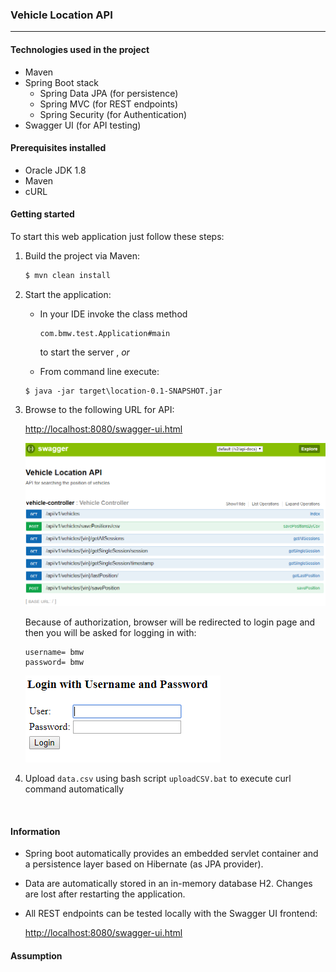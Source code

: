 ### Vehicle Location API

------

#### Technologies used in the project

* Maven
* Spring Boot stack
    * Spring Data JPA (for persistence)
    * Spring MVC (for REST endpoints)
    * Spring Security (for Authentication)
* Swagger UI (for API testing)

#### Prerequisites installed

* Oracle JDK 1.8
* Maven
* cURL

#### Getting started

To start this web application just follow these steps:

1. Build the project via Maven:

    ```bash
    $ mvn clean install
    ```

2. Start the application:
    * In your IDE invoke the class method 

      ```
      com.bmw.test.Application#main
      ```

      to start the server , *or*

    * From command line execute:

    ```
    $ java -jar target\location-0.1-SNAPSHOT.jar
    ```

3. Browse to the following URL for API:

    [http://localhost:8080/swagger-ui.html](http://localhost:8080/swagger-ui.html)

    ![swaggerui](src\main\resources\screenshots\swaggerui.PNG)

    Because of authorization, browser will be redirected to login page and then you will be asked for logging in with:

    ```
    username= bmw
    password= bmw
    ```

    ![](src\main\resources\screenshots\login.PNG)

4. Upload `data.csv` using bash script `uploadCSV.bat` to execute curl command automatically

    ​

#### Information

* Spring boot automatically provides an embedded servlet container and a persistence layer based on Hibernate (as JPA provider).

* Data are automatically stored in an in-memory database H2. Changes are lost after restarting the application.

* All REST endpoints can be tested locally with the Swagger UI frontend:

    [http://localhost:8080/swagger-ui.html](http://localhost:8080/swagger-ui.html)

#### Assumption


